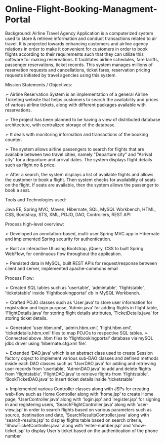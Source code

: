 # Online-Flight-Booking-Managment-Portal

Background:
Airline Travel Agency Application is a computerized system used to store & retrieve information and conduct transactions related to
air travel. It is projected towards enhancing customers and airline agency relations in order to make it convenient for customers in
order to book flights according to their requirements such that they can utilize this software for making reservations. It facilitates
airline schedules, fare tariffs, passenger reservations, ticket records. This system manages millions of reservation requests and
cancellations, ticket fares, reservation pricing requests initiated by travel agencies using this system.


Mission Statements / Objectives:

➢ Airline Reservation System is an implementation of a general Airline Ticketing website that helps customers to search the
availability and prices of various airline tickets, along with different packages available with reservations.

➢ The project has been planned to be having a view of distributed database architecture, with centralized storage of the database.

➢ It deals with monitoring information and transactions of the booking counter.

➢ The system allows airline passengers to search for flights that are available between two travel cities, namely "Departure city"
and "Arrival city" for a departure and arrival dates. The system displays flight details such as flight no & price.

➢ After a search, the system displays a list of available flights and allows the customer to book a flight. Then system checks for
availability of seats on the flight. If seats are available, then the system allows the passenger to book a seat.


Tools and Technologies used:

Java EE, Spring MVC, Maven, Hibernate, SQL, MySQL Workbench, HTML, CSS, Bootstrap, STS, XML, POJO, DAO, Controllers, REST API


Process high-level overview:

➢ Developed an annotation-based, multi-user Spring MVC app in Hibernate and implemented Spring security for authentication.

➢ Built an interactive UI using Bootstrap, jQuery, CSS to built Spring WebFlow, for continuous flow throughout the application.

➢ Persisted data in MySQL, built REST APIs for request/response between client and server, implemented apache-commons email


Process Flow:

➢ Created SQL tables such as 'usertable', 'admintable', 'flightstable', 'ticketstable' inside 'flightbookingportal' db in MySQL
Workbench.

➢ Crafted POJO classes such as ‘User.java’ to store user information for registration and login purpose, ‘Admin.java’ for adding
flights in flight table, ‘FlightDetails.java’ for storing flight details attributes, ‘TicketDetails.java’ for storing ticket details.

➢ Generated ‘user.hbm.xml’, ‘admin.hbm.xml’, ‘flight.hbm.xml’, ‘ticketdetails.hbm.xml’ files to map POJOs to respective SQL
tables.
➢ Connected above .hbm files to 'flightbookingportal' database via mySQL jdbc driver using ‘hibernate.cfg.xml file’.

➢ Extended ‘DAO.java’ which is an abstract class used to create Session factory object to implement various sub-DAO classes and
defined methods inside each DAO classes such as 'UserDAO.java' for adding and retrieving user records from 'usertable',
'AdminDAO.java' to add and delete flights from 'flightstable', ‘FlightDAO.java’ to retrieve flights from 'flightstable',
‘BookTicketDAO.java’ to insert ticket details inside 'ticketstable'

➢ Implemented various Controller classes along with JSPs for creating web-flow such as Home Controller along with 'home.jsp' to
create Home page, ‘UserController.java’ along with 'login.jsp' and 'register.jsp' for signing in and registering users,
'SearchFlightController.java' along with ‘user-view.jsp' in order to search flights based on various parameters such as source,
destination and date, 'SearchResultsController.java' along with 'search-results.jsp' to display flights table based on search
criteria, 'ShowTicketController.java' along with 'enter-number.jsp' and 'show-ticket.jsp' to display User's ticket based on the
authentication of the phone number
